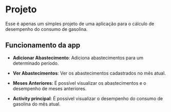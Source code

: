 Projeto
========= 
Esse é apenas um simples projeto de uma aplicação para o cálculo de desempenho do consumo de gasolina.


Funcionamento da app
----
 * **Adicionar Abastecimento**: Adiciona abastecimentos para um determinado período.
 
 * **Ver Abastecimentos**: Ver os abastecimentos cadastrados no mês atual.
 
 * **Meses Anteriores**: É possível visualizar os abastecimentos e o desempenho de meses anteriores.
  
 * **Activity principal**: É possível visualizar o desempenho do consumo de gasolina do mês atual.